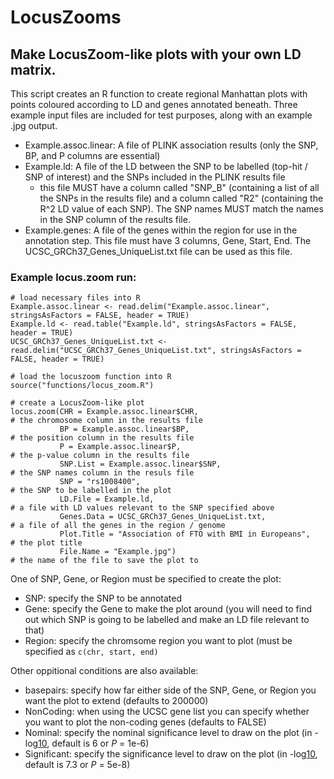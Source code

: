 # LocusZooms
## Make LocusZoom-like plots with your own LD matrix.

This script creates an R function to create regional Manhattan plots with points coloured according to LD and genes annotated beneath. Three example input files are included for test purposes, along with an example .jpg output.

  - Example.assoc.linear: A file of PLINK association results (only the SNP, BP, and P columns are essential)
  - Example.ld: A file of the LD between the SNP to be labelled (top-hit / SNP of interest) and the SNPs included in the PLINK results file
    - this file MUST have a column called "SNP_B" (containing a list of all the SNPs in the results file) and a column called "R2" (containing the R^2 LD value of each SNP). The SNP names MUST match the names in the SNP column of the results file.
 - Example.genes: A file of the genes within the region for use in the annotation step. This file must have 3 columns, Gene, Start, End. The UCSC_GRCh37_Genes_UniqueList.txt file can be used as this file.

### Example locus.zoom run:

```
# load necessary files into R
Example.assoc.linear <- read.delim("Example.assoc.linear", stringsAsFactors = FALSE, header = TRUE)
Example.ld <- read.table("Example.ld", stringsAsFactors = FALSE, header = TRUE)
UCSC_GRCh37_Genes_UniqueList.txt <- read.delim("UCSC_GRCh37_Genes_UniqueList.txt", stringsAsFactors = FALSE, header = TRUE)

# load the locuszoom function into R
source("functions/locus_zoom.R")

# create a LocusZoom-like plot
locus.zoom(CHR = Example.assoc.linear$CHR,                                 # the chromosome column in the results file 
           BP = Example.assoc.linear$BP,                                   # the position column in the results file
           P = Example.assoc.linear$P,                                     # the p-value column in the results file
           SNP.List = Example.assoc.linear$SNP,                            # the SNP names column in the resuls file
           SNP = "rs1008400",                                              # the SNP to be labelled in the plot
           LD.File = Example.ld,                                           # a file with LD values relevant to the SNP specified above
           Genes.Data = UCSC_GRCh37_Genes_UniqueList.txt,                  # a file of all the genes in the region / genome
           Plot.Title = "Association of FTO with BMI in Europeans",        # the plot title
           File.Name = "Example.jpg")                                      # the name of the file to save the plot to
```

One of SNP, Gene, or Region must be specified to create the plot:

 - SNP: specify the SNP to be annotated
 - Gene: specify the Gene to make the plot around (you will need to find out which SNP is going to be labelled and make an LD file relevant to that)
 - Region: specify the chromsome region you want to plot (must be specified as `c(chr, start, end)`


Other oppitional conditions are also available:

 - basepairs: specify how far either side of the SNP, Gene, or Region you want the plot to extend (defaults to 200000)
 - NonCoding: when using the UCSC gene list you can specify whether you want to plot the non-coding genes (defaults to FALSE)
 - Nominal: specify the nominal significance level to draw on the plot (in -log[10](_P_), default is 6 or _P_ = 1e-6)
 - Significant: specify the significance level to draw on the plot (in -log[10](_P_), default is 7.3 or _P_ = 5e-8) 
